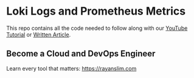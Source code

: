 # Loki Logs and Prometheus Metrics

This repo contains all the code needed to follow along with our [YouTube Tutorial](https://youtu.be/IdWD-lHTurY) or [Written Article](https://kubernetestraining.io/blog/loki-prometheus-grafana-docker-logging-monitoring).

## Become a Cloud and DevOps Engineer

Learn every tool that matters: https://rayanslim.com
